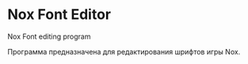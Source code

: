 # Nox Font Editor
Nox Font editing program


Программа предназначена для редактирования шрифтов игры Nox.
